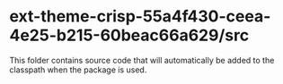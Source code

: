 # ext-theme-crisp-55a4f430-ceea-4e25-b215-60beac66a629/src

This folder contains source code that will automatically be added to the classpath when
the package is used.

